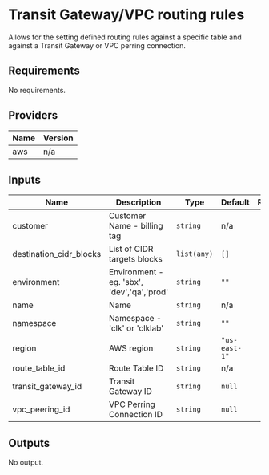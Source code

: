 # Transit Gateway/VPC routing rules
Allows for the setting defined routing rules against a specific table and against a Transit Gateway or VPC perring connection.

<!-- BEGINNING OF PRE-COMMIT-TERRAFORM DOCS HOOK -->
## Requirements

No requirements.

## Providers

| Name | Version |
|------|---------|
| aws | n/a |

## Inputs

| Name | Description | Type | Default | Required |
|------|-------------|------|---------|:--------:|
| customer | Customer Name - billing tag | `string` | n/a | yes |
| destination\_cidr\_blocks | List of CIDR targets blocks | `list(any)` | `[]` | no |
| environment | Environment - eg. 'sbx', 'dev','qa','prod' | `string` | `""` | no |
| name | Name | `string` | n/a | yes |
| namespace | Namespace - 'clk' or 'clklab' | `string` | `""` | no |
| region | AWS region | `string` | `"us-east-1"` | no |
| route\_table\_id | Route Table ID | `string` | n/a | yes |
| transit\_gateway\_id | Transit Gateway ID | `string` | `null` | no |
| vpc\_peering\_id | VPC Perring Connection ID | `string` | `null` | no |

## Outputs

No output.

<!-- END OF PRE-COMMIT-TERRAFORM DOCS HOOK -->